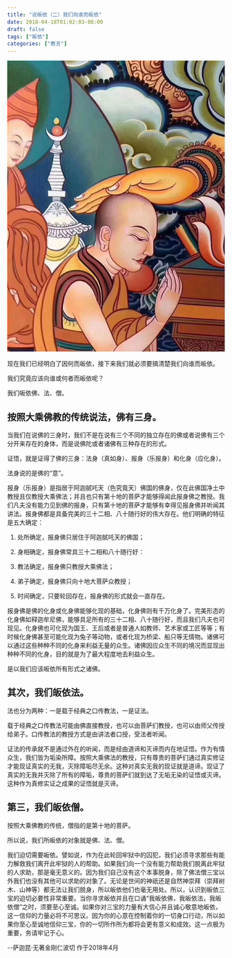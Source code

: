 ```yaml
---
title: "说皈依（二）我们向谁而皈依"
date: 2018-04-18T01:02:03-08:00
draft: false
tags: ["皈依"]
categories: ["教言"]
---
```



![img](https://raw.githubusercontent.com/thogmedorje/up/master/uPic/640-20200510113645813.jpeg)


现在我们已经明白了因何而皈依，接下来我们就必须要搞清楚我们向谁而皈依。

我们究竟应该向谁或何者而皈依呢？

我们皈依佛、法、僧。

## 按照大乘佛教的传统说法，佛有三身。

当我们在说佛的三身时，我们不是在说有三个不同的独立存在的佛或者说佛有三个分开来存在的身体，而是说佛陀或者诸佛有三种存在的形式。

证悟，就是证得了佛的三身：法身（真如身）、报身（乐报身）和化身（应化身）。

法身说的是佛的“意”。

报身（乐报身）是指居于阿迦腻吒天（色究竟天）佛国的佛身，仅在此佛国净土中教授且仅教授大乘佛法；并且也只有第十地的菩萨才能够得闻此报身佛之教授。我们凡夫没有能力见到佛的报身，只有第十地的菩萨才能够有幸得见报身佛并听闻其讲法。报身佛都是具备完美的三十二相、八十随行好的伟大存在。他们明确的特征是五大确定：

1. 处所确定，报身佛只居住于阿迦腻吒天的佛国；

2. 身相确定，报身佛常具三十二相和八十随行好：

3. 教法确定，报身佛只教授大乘佛法；

4. 弟子确定，报身佛只向十地大菩萨众教授；

5. 时间确定，只要轮回存在，报身佛的形式就会一直存在。

  报身佛是佛的化身或化身佛能够化现的基础，化身佛则有千万化身了。完美形态的化身佛如释迦牟尼佛，能够具足所有的三十二相、八十随行好，而且我们凡夫也可现见。化身佛也可化现为国王、王后或者是普通人如教师、艺术家或工匠等等；有时候化身佛甚至可能化现为兔子等动物，或者化现为桥梁、船只等无情物。诸佛可以通过这些种种不同的化身来利益无量的众生。诸佛因应众生不同的境况而显现出种种不同的化身，目的就是为了最大程度地去利益众生。

是以我们应该皈依所有形式之诸佛。


 ## 其次，我们皈依法。

  法也分为两种：一是载于经典之口传教法，一是证法。

  载于经典之口传教法可能由佛直接教授，也可以由菩萨们教授，也可以由师父传授给弟子。口传教法的教授方式是由讲法者口授，受法者听闻。

  证法的传承就不是通过外在的听闻，而是经由道谛和灭谛而内在地证悟。作为有情众生，我们皆为垢染所障。按照大乘佛法的教授，只有尊贵的菩萨们通过真实修证才能现证真实的无我，灭除障垢尽无余。这种对真实无我的现证就是道谛。现证了真实的无我并灭除了所有的障垢，尊贵的菩萨们就到达了无垢无染的证悟或灭谛。这种作为真修实证之成果的证悟就是灭谛。


 ## 第三，我们皈依僧。

  按照大乘佛教的传统，僧指的是第十地的菩萨。

  所以说，我们所皈依的对象就是佛、法、僧。

  我们迫切需要皈依。譬如说，作为在此轮回牢狱中的囚犯，我们必须寻求那些有能力解救我们离开此牢狱的人的帮助。如果我们向一个没有能力帮助我们脱离此牢狱的人求助，那是毫无意义的。因为我们自己没有这个本事脱身，除了佛法僧三宝以外我们也没有其他可以求助的对象了。无论是世间的神祇还是自然神崇拜（崇拜树木、山神等）都无法让我们脱身，所以皈依他们也毫无用处。所以，认识到皈依三宝的迫切必要性非常重要。当你寻求皈依并且在口诵“我皈依佛，我皈依法，我皈依僧”之时，须要至心至诚。如果你对三宝的力量有大信心并且诚心敬意地皈依，这一信仰的力量必将不可思议。因为你的心意在控制着你的一切身口行动，所以如果你至心至诚地信仰三宝，你的一切所作所为都将会更有意义和成效。这一点极为重要，务请牢记于心。

--萨迦昆·无著金刚仁波切 作于2018年4月
